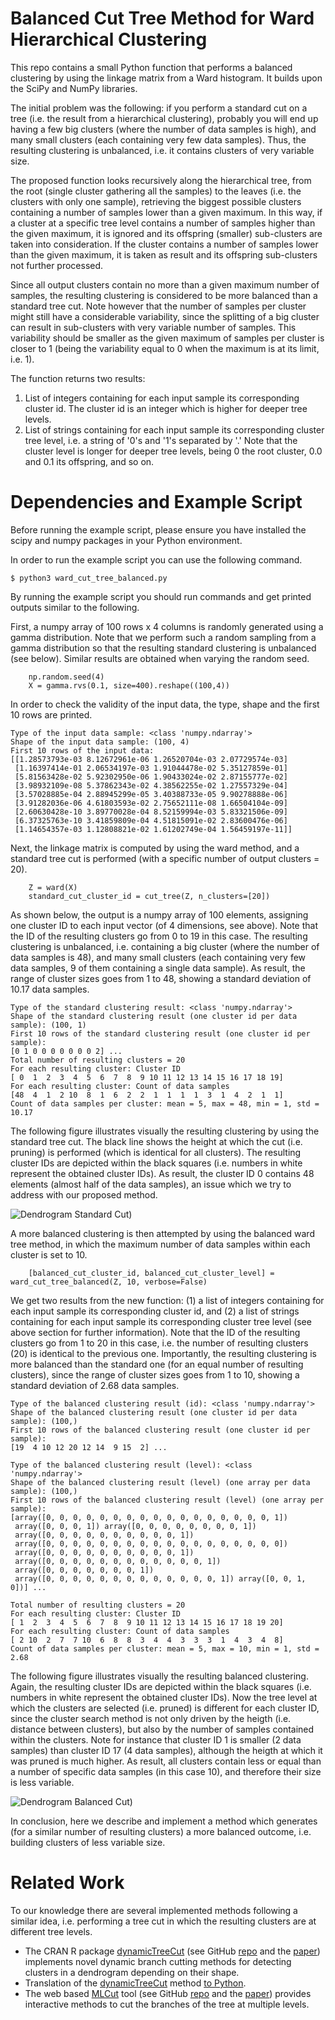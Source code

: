 # Balanced Cut Tree Method for Ward Hierarchical Clustering

This repo contains a small Python function that performs a balanced clustering by using the linkage matrix from a Ward histogram. It builds upon the SciPy and NumPy libraries.

The initial problem was the following: if you perform a standard cut on a tree (i.e. the result from a hierarchical clustering), probably you will end up having a few big clusters (where the number of data samples is high), and many small clusters (each containing very few data samples). Thus, the resulting clustering is unbalanced, i.e. it contains clusters of very variable size.

The proposed function looks recursively along the hierarchical tree, from the root (single cluster gathering all the samples) to the leaves (i.e. the clusters with only one sample), retrieving the biggest possible clusters containing a number of samples lower than a given maximum. In this way, if a cluster at a specific tree level contains a number of samples higher than the given maximum, it is ignored and its offspring (smaller) sub-clusters are taken into consideration. If the cluster contains a number of samples lower than the given maximum, it is taken as result and its offspring sub-clusters not further processed.

Since all output clusters contain no more than a given maximum number of samples, the resulting clustering is considered to be more balanced than a standard tree cut. Note however that the number of samples per cluster might still have a considerable variability, since the splitting of a big cluster can result in sub-clusters with very variable number of samples. This variability should be smaller as the given maximum of samples per cluster is closer to 1 (being the variability equal to 0 when the maximum is at its limit, i.e. 1).

The function returns two results: 
1. List of integers containing for each input sample its corresponding cluster id. The cluster id is an integer which is higher for deeper tree levels.
2. List of strings containing for each input sample its corresponding cluster tree level, i.e. a string of '0's and '1's separated by '.' Note that the cluster level is longer for deeper tree levels, being 0 the root cluster, 0.0 and 0.1 its offspring, and so on.

# Dependencies and Example Script

Before running the example script, please ensure you have installed the scipy and numpy packages in your Python environment.

In order to run the example script you can use the following command.

```
$ python3 ward_cut_tree_balanced.py
```

By running the example script you should run commands and get printed outputs similar to the following.

First, a numpy array of 100 rows x 4 columns is randomly generated using a gamma distribution. Note that we perform such a random sampling from a gamma distribution so that the resulting standard clustering is unbalanced (see below). Similar results are obtained when varying the random seed.

```
    np.random.seed(4)
    X = gamma.rvs(0.1, size=400).reshape((100,4))
```

In order to check the validity of the input data, the type, shape and the first 10 rows are printed.

```
Type of the input data sample: <class 'numpy.ndarray'>
Shape of the input data sample: (100, 4)
First 10 rows of the input data:
[[1.28573793e-03 8.12672961e-06 1.26520704e-03 2.07729574e-03]
 [1.16397414e-01 2.06534197e-03 1.91044478e-02 5.35127859e-01]
 [5.81563428e-02 5.92302950e-06 1.90433024e-02 2.87155777e-02]
 [3.98932109e-08 5.37862343e-02 4.38562255e-02 1.27557329e-04]
 [3.57028885e-04 2.88945299e-05 3.40388733e-05 9.90278888e-06]
 [3.91282036e-06 4.61803593e-02 2.75652111e-08 1.66504104e-09]
 [2.60630428e-10 3.89770028e-04 8.52159994e-03 5.83321506e-09]
 [6.37325763e-10 3.41859809e-04 4.51815091e-02 2.83600476e-06]
 [1.14654357e-03 1.12808821e-02 1.61202749e-04 1.56459197e-11]]
```

Next, the linkage matrix is computed by using the ward method, and a standard tree cut is performed (with a specific number of output clusters = 20). 

```
    Z = ward(X)
    standard_cut_cluster_id = cut_tree(Z, n_clusters=[20])
```

As shown below, the output is a numpy array of 100 elements, assigning one cluster ID to each input vector (of 4 dimensions, see above). Note that the ID of the resulting clusters go from 0 to 19 in this case. The resulting clustering is unbalanced, i.e. containing a big cluster (where the number of data samples is 48), and many small clusters (each containing very few data samples, 9 of them containing a single data sample). As result, the range of cluster sizes goes from 1 to 48, showing a standard deviation of 10.17 data samples.

```
Type of the standard clustering result: <class 'numpy.ndarray'>
Shape of the standard clustering result (one cluster id per data sample): (100, 1)
First 10 rows of the standard clustering result (one cluster id per sample):
[0 1 0 0 0 0 0 0 0 2] ...
Total number of resulting clusters = 20
For each resulting cluster: Cluster ID
[ 0  1  2  3  4  5  6  7  8  9 10 11 12 13 14 15 16 17 18 19]
For each resulting cluster: Count of data samples
[48  4  1  2 10  8  1  6  2  2  1  1  1  1  3  1  4  2  1  1]
Count of data samples per cluster: mean = 5, max = 48, min = 1, std = 10.17
```

The following figure illustrates visually the resulting clustering by using the standard tree cut. The black line shows the height at which the cut (i.e. pruning) is performed (which is identical for all clusters). The resulting cluster IDs are depicted within the black squares (i.e. numbers in white represent the obtained cluster IDs). As result, the cluster ID 0 contains 48 elements (almost half of the data samples), an issue which we try to address with our proposed method.

![Dendrogram Standard Cut)](dendrogram_1_standard_cut.png?raw=true "Dendrogram Standard Cut")

A more balanced clustering is then attempted by using the balanced ward tree method, in which the maximum number of data samples within each cluster is set to 10. 

```
    [balanced_cut_cluster_id, balanced_cut_cluster_level] = ward_cut_tree_balanced(Z, 10, verbose=False)
```

We get two results from the new function: (1) a list of integers containing for each input sample its corresponding cluster id, and (2) a list of strings containing for each input sample its corresponding cluster tree level (see above section for further information). Note that the ID of the resulting clusters go from 1 to 20 in this case, i.e. the number of resulting clusters (20) is identical to the previous one. Importantly, the resulting clustering is more balanced than the standard one (for an equal number of resulting clusters), since the range of cluster sizes goes from 1 to 10, showing a standard deviation of 2.68 data samples.

```
Type of the balanced clustering result (id): <class 'numpy.ndarray'>
Shape of the balanced clustering result (one cluster id per data sample): (100,)
First 10 rows of the balanced clustering result (one cluster id per sample):
[19  4 10 12 20 12 14  9 15  2] ...

Type of the balanced clustering result (level): <class 'numpy.ndarray'>
Shape of the balanced clustering result (level) (one array per data sample): (100,)
First 10 rows of the balanced clustering result (level) (one array per sample):
[array([0, 0, 0, 0, 0, 0, 0, 0, 0, 0, 0, 0, 0, 0, 0, 0, 0, 1])
 array([0, 0, 0, 1]) array([0, 0, 0, 0, 0, 0, 0, 0, 1])
 array([0, 0, 0, 0, 0, 0, 0, 0, 0, 0, 1])
 array([0, 0, 0, 0, 0, 0, 0, 0, 0, 0, 0, 0, 0, 0, 0, 0, 0, 0])
 array([0, 0, 0, 0, 0, 0, 0, 0, 0, 0, 1])
 array([0, 0, 0, 0, 0, 0, 0, 0, 0, 0, 0, 0, 1])
 array([0, 0, 0, 0, 0, 0, 0, 1])
 array([0, 0, 0, 0, 0, 0, 0, 0, 0, 0, 0, 0, 0, 1]) array([0, 0, 1, 0])] ...

Total number of resulting clusters = 20
For each resulting cluster: Cluster ID
[ 1  2  3  4  5  6  7  8  9 10 11 12 13 14 15 16 17 18 19 20]
For each resulting cluster: Count of data samples
[ 2 10  2  7  7 10  6  8  8  3  4  4  3  3  3  1  4  3  4  8]
Count of data samples per cluster: mean = 5, max = 10, min = 1, std = 2.68
```

The following figure illustrates visually the resulting balanced clustering. Again, the resulting cluster IDs are depicted within the black squares (i.e. numbers in white represent the obtained cluster IDs). Now the tree level at which the clusters are selected (i.e. pruned) is different for each cluster ID, since the cluster search method is not only driven by the heigth (i.e. distance between clusters), but also by the number of samples contained within the clusters. Note for instance that cluster ID 1 is smaller (2 data samples) than cluster ID 17 (4 data samples), although the heigth at which it was pruned is much higher. As result, all clusters contain less or equal than a number of specific data samples (in this case 10), and therefore their size is less variable.

![Dendrogram Balanced Cut)](dendrogram_2_balanced_cut.png?raw=true "Dendrogram Balanced Cut")

In conclusion, here we describe and implement a method which generates (for a similar number of resulting clusters) a more balanced outcome, i.e. building clusters of less variable size.

# Related Work

To our knowledge there are several implemented methods following a similar idea, i.e. performing a tree cut in which the resulting clusters are at different tree levels.

- The CRAN R package [dynamicTreeCut](https://horvath.genetics.ucla.edu/html/CoexpressionNetwork/BranchCutting/) (see GitHub [repo](https://github.com/cran/dynamicTreeCut) and the [paper](https://academic.oup.com/bioinformatics/article/24/5/719/200751)) implements novel dynamic branch cutting methods for detecting clusters in a dendrogram depending on their shape.
- Translation of the [dynamicTreeCut](https://horvath.genetics.ucla.edu/html/CoexpressionNetwork/BranchCutting/) method [to Python](https://github.com/kylessmith/dynamicTreeCut).
- The web based [MLCut](https://bivi.co/visualisation/mlcut) tool (see GitHub [repo](https://github.com/than8/MLCut) and the [paper](https://research-repository.st-andrews.ac.uk/handle/10023/9518)) provides interactive methods to cut the branches of the tree at multiple levels.


